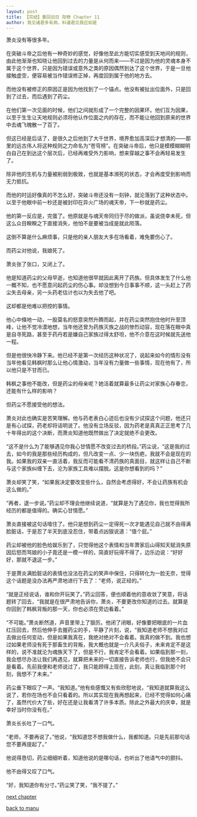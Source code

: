 ```yaml
---
layout: post
title: 【完结】重回旧日 阳卷 Chapter 11
author: 我见诸君多有病，料诸君见我应如是
---
```




萧炎没有等很多年。<br><br>在突破斗帝之后他有一种奇妙的感觉，好像他至此方能切实感受到天地间的规则，由此他渐渐也知晓让他回到过去的力量是从何而来——不过是因为他的灵魂本身不属于这个世界，只是因为错误或意外之类的原因偶然到达了这个世界，于是一旦他接触虚空，便容易被当作错误修正掉，再度回到属于他的地方去。<br><br>而他没有被修正的原因正是因为他找到了一个锚点。他没有被扯出位面外，只是回到了过去，而后遇到了药尘。<br><br>在他们第一次见面的时候，他们之间就形成了一个完整的因果环。他们互为因果，以至于生生让天地规则必须将他认作位面之内的存在，而不能让他回到原来的世界中去魂飞魄散一了百了。<br><br>但这已经是后话了，是很久之后他到了大千世界，境界愈加高深后才想清的——那里的远古伟人将这种规则之力命名为“苍穹榜”。在突破斗帝后，他只是模模糊糊明白自己在到达这个层次后，已经再难受外力影响，想来穿越之事不会再轻易发生了。<br><br>除非他的生机与力量被削弱到极致，也就是基本濒死的状态，才会再度受到影响而无力抵抗。<br><br>而他的时运好像真的不怎么好，突破斗帝还没有一刻钟，就沦落到了这种状态中。以至于他眼中前一秒还是被封印在异火广场的魂天帝，下一秒就是药尘。<br><br>他的第一反应是，完蛋了。他原就是与魂天帝同归于尽的做派，虽说侥幸未死，但这么众目睽睽之下直接消失，他怕不是要被当成是就此陨落。<br><br>这倒不算是什么麻烦事，只是他的亲人朋友大多在场看着，难免要伤心了。<br><br>而药尘对他说，我娘死了。<br><br>萧炎张了张口，又闭上了。<br><br>他是知道药尘的父母早逝，也知道他很早就因此离开了药族。但具体发生了什么他一概不知，也不愿意问起药尘的伤心事。却没想到今日事事不顺，这一头赶上了药尘失去母亲，另一头药老估计也以为失去他了吧。<br><br>这却都是他难以把控的事情。<br><br>他心中倏地一动，一股莫名的怒意突然升腾而起，并在药尘突然抱住他时升至顶峰，让他不觉冷漠地想，当年他还曾为药族灭族之战的惨烈动容，现在落在眼中真是自寻死路，甚至于药丹若是嫌自己家族过得太舒坦，他不介意在这时候就先送他一程。<br><br>但是他很快冷静下来。他已经不是第一次经历这种状况了，说起来如今的情形没有当年他看见韩枫时那么让他心情激动，当年没有力量做一些事情，现在他有了，所以他只是不甘而已。<br><br>韩枫之事他不能改，但是药尘的母亲呢？她活着就算最多让药尘对家族心存眷恋，还能有什么样的影响？<br><br>但药尘不愿接受他的想法。<br><br>萧炎对此也确实是苦笑理解。他与药老表白心迹后也没有少试探这个问题，他还只是有心试探，药老却将话明说了。他没有立场反驳，因为药老是真真正正思考了几十年得出的这个决断，而萧炎知道他既然做出了决定就绝不会更改。<br><br>“这不是什么为了能够遇见你我心甘情愿不改变过去的桥段。”药尘说，“这是我的过去，如今的我是那些经历构成的，但凡改变一点、少一块伤疤，我就不会是现在的我。如果我的双亲一直活着，我反而可能看不清药族的真面目，就这样让自己不断与这个家族纠缠下去，沦为家族工具难以摆脱。这是你想看到的吗？”<br><br>萧炎却笑了笑，“如果我决定要改变些什么，自然会考虑得好，不会让药族有机会这么做的。”<br><br>“再者，退一步说。”药尘却不理会他继续说道，“就算是为了遇见你，我也觉得我所经历的都是值得的。确实心甘情愿。”<br><br>萧炎直接被这句话噎住了。他只是想到药尘一定得死一次才能遇见自己就不由得满脸脏话，于是忍了半天到底没忍住，带着点凶狠说道：“值个屁。”<br><br>药尘却被他的脸色给娱乐到了，只觉得他这个表情和当年萧家后山得知天赋消失原因后怒而骂娘的小子竟还是一模一样的，简直好玩得不得了，边乐边说：“好好好，那就不退这一步。”<br><br>于是萧炎满脸脏话的表情也没法在药尘的笑声中保住，只得转化为一脸无奈，觉得这个话题是没办法再严肃地进行下去了：“老师，说正经的。”<br><br>“就是正经说话，谁和你开玩笑了。”药尘回答，便也顺着他的意收敛了笑意，将话题转了回去，“我就是在很严肃地告诉你，萧炎，不要更改你知道的过去。就算是你回到了韩枫背叛的那一天，你也必须在旁边看着。”<br><br>“不可能。”萧炎断然道，声音里带上了狠厉。他闭了闭眼，好像要把眼底的一片血红压回去，然后他伸手去握药尘的手，平静了片刻，说，“我知道老师不想我对过去做出任何变动，但是如果我真在，我绝对绝对不会看着。我真的做不到。我也想过如果老师没有死于那畜生的背叛，我大概也就是一介凡夫俗子，未来肯定不是这样的，说不准就沦为魂族天下了，但是不行，我肯定不会看着。如果临到那一刻，我会想尽办法让我们再遇见，就算把未来的一切直接告诉老师也行，但我绝不会只是看着。先前我便和老师说过了，我只能顾得上现在，此刻，真让我临到那个时刻，我想不了未来。”<br><br>药尘垂下眼叹了一声。“我知道。”他有些感慨又有些欣慰地说，“我知道就算我这么说了，若你在场也不会只看着的。所以其实现在我再想起来，已经不觉得如何心痛了，虽然代价大了些，好在还是让我看清了许多本质。除此之外最大的庆幸，就是幸好当时你没有在。”<br><br>萧炎长长吐了一口气。<br><br>“老师，不要再说了。”他说，“我知道您不想我做什么，我都知道。只是先前那句话您不要再提起了。”<br><br>他说得恳切，药尘细细听着，知道他说的是哪句话，也听出了他语气中的颤抖。<br><br>他不由得又叹了口气。<br><br>“好，我知道你有分寸。”药尘笑了笑，“我不提了。”

[next chapter](https://allforyanchen.github.io/2020/07/19/post-39-sub-1-chapter-12.html)

[back to manu](https://allforyanchen.github.io/2020/07/19/post-39.html)
